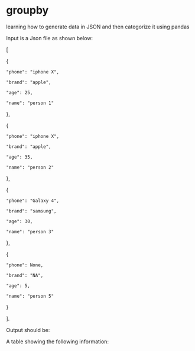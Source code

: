 # groupby

learning how to generate data in JSON and then categorize it using pandas

Input is a Json file as shown below:

[

  {

    "phone": "iphone X",

    "brand": "apple",

    "age": 25,

    "name": "person 1"

  },

  {

    "phone": "iphone X",

    "brand": "apple",

    "age": 35,

    "name": "person 2"

  },

  {

    "phone": "Galaxy 4",

    "brand": "samsung",

    "age": 30,

    "name": "person 3"

  },

  {

    "phone": None,

    "brand": "NA",

    "age": 5,

    "name": "person 5"

  }

].

Output should be:

A table showing the following information:


 

 

